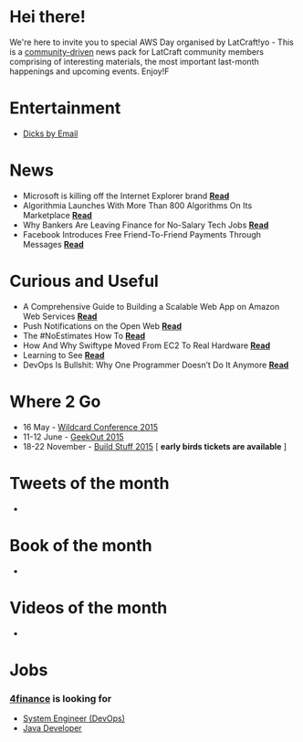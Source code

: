 
# Hei there!

We're here to invite you to special AWS Day organised by LatCraft!yo - This is a [community-driven](https://github.com/latcraft/digest) news pack for LatCraft community members comprising of interesting materials, the most important last-month happenings and upcoming events. Enjoy!F

# Entertainment 

* [Dicks by Email](http://dicksbymail.com/)

# News

* Microsoft is killing off the Internet Explorer brand [**Read**](http://www.theverge.com/2015/3/17/8230631/microsoft-is-killing-off-the-internet-explorer-brand)
* Algorithmia Launches With More Than 800 Algorithms On Its Marketplace [**Read**](http://techcrunch.com/2015/03/12/algorithmia-launches-with-more-than-800-algorithms-on-its-marketplace/)
* Why Bankers Are Leaving Finance for No-Salary Tech Jobs [**Read**](http://www.bloomberg.com/news/articles/2015-03-15/bankers-embracing-zero-salary-in-tech-may-make-peers-obsolete)
* Facebook Introduces Free Friend-To-Friend Payments Through Messages [**Read**](http://techcrunch.com/2015/03/17/facebook-pay/)

# Curious and Useful
* A Comprehensive Guide to Building a Scalable Web App on Amazon Web Services [**Read**](https://www.airpair.com/aws/posts/building-a-scalable-web-app-on-amazon-web-services-p1)
* Push Notifications on the Open Web [**Read**](http://updates.html5rocks.com/2015/03/push-notificatons-on-the-open-web)
* The #NoEstimates How To [**Read**](http://softwaredevelopmenttoday.com/2013/07/the-noestimates-how-to/)
* How And Why Swiftype Moved From EC2 To Real Hardware [**Read**](http://nuzzel.com/sharedstory/03162015/highscalability/how_and_why_swiftype_moved_from_ec2_to_real_hardware)
* Learning to See [**Read**](https://ia.net/know-how/learning-to-see)
* DevOps Is Bullshit: Why One Programmer Doesn’t Do It Anymore [**Read**](https://lionfacelemonface.wordpress.com/2015/03/08/devops-is-bullshit-why-one-programmer-doesnt-do-it-anymore/)

# Where 2 Go
* 16 May - [Wildcard Conference 2015](http://wildcardconf.com) 
* 11-12 June - [GeekOut 2015](http://2015.geekout.ee) 
* 18-22 November - [Build Stuff 2015](http://buildstuff.lt) [ **early birds tickets are available** ]



# Tweets of the month
* 


# Book of the month
* 


# Videos of the month
* 


# Jobs

### [**4finance**](http://www.4financeit.com) is looking for
- [System Engineer (DevOps)](https://4finance.recruiterbox.com/jobs/fk0y2a/)
- [Java Developer](https://4finance.recruiterbox.com/jobs/fk0y2g)